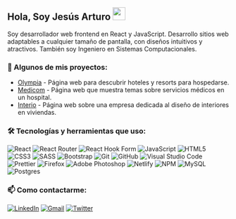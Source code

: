## Hola, Soy Jesús Arturo <img src="https://github.com/TheDudeThatCode/TheDudeThatCode/blob/master/Assets/Hi.gif" width="29px">

Soy desarrollador web frontend en React y JavaScript. Desarrollo sitios web adaptables a cualquier tamaño de pantalla, con diseños intuitivos y atractivos. También soy Ingeniero en Sistemas Computacionales.

### :seedling: Algunos de mis proyectos:

- [Olympia](https://github.com/JessArthuro/olympia) - Página web para descubrir hoteles y resorts para hospedarse.
- [Medicom](https://github.com/JessArthuro/medicom) - Página web que muestra temas sobre servicios médicos en un hospital.
- [Interio](https://github.com/JessArthuro/interio) - Página web sobre una empresa dedicada al diseño de interiores en viviendas.

### :hammer_and_wrench: Tecnologías y herramientas que uso:

![React](https://img.shields.io/badge/React-%2320232a.svg?style=flat-square&logo=react&logoColor=%2361DAFB)
![React Router](https://img.shields.io/badge/React_Router-CA4245?style=flat-square&logo=react-router&logoColor=white)
![React Hook Form](https://img.shields.io/badge/React%20Hook%20Form-%23EC5990.svg?style=flat-square&logo=reacthookform&logoColor=white)
![JavaScript](https://img.shields.io/badge/JavaScript-%23323330.svg?style=flat-square&logo=javascript&logoColor=%23F7DF1E)
![HTML5](https://img.shields.io/badge/HTML5-%23E34F26.svg?style=flat-square&logo=html5&logoColor=white)
![CSS3](https://img.shields.io/badge/CSS3-%231572B6.svg?style=flat-square&logo=css3&logoColor=white)
![SASS](https://img.shields.io/badge/SASS-hotpink.svg?style=flat-square&logo=SASS&logoColor=white)
![Bootstrap](https://img.shields.io/badge/Bootstrap-%23563D7C.svg?style=flat-square&logo=bootstrap&logoColor=white)
![Git](https://img.shields.io/badge/Git-%23F05033.svg?style=flat-square&logo=git&logoColor=white)
![GitHub](https://img.shields.io/badge/Github-%23121011.svg?style=flat-square&logo=github&logoColor=white)
![Visual Studio Code](https://img.shields.io/badge/Visual%20Studio%20Code-0078d7.svg?style=flat-square&logo=visual-studio-code&logoColor=white)
![Prettier](https://img.shields.io/badge/-Prettier-F7B93E?style=flat-square&logo=prettier&logoColor=white)
![Firefox](https://img.shields.io/badge/Firefox-FF7139?style=flat-square&logo=Firefox-Browser&logoColor=white)
![Adobe Photoshop](https://img.shields.io/badge/Adobe%20Photoshop-%2331A8FF.svg?style=flat-square&logo=adobe%20photoshop&logoColor=white)
![Netlify](https://img.shields.io/badge/Netlify-%23000000.svg?style=flat-square&logo=netlify&logoColor=#00C7B7)
![NPM](https://img.shields.io/badge/NPM-%23000000.svg?style=flat-square&logo=npm&logoColor=white)
![MySQL](https://img.shields.io/badge/Mysql-%2300f.svg?style=flat-square&logo=mysql&logoColor=white)
![Postgres](https://img.shields.io/badge/Postgres-%23316192.svg?style=flat-square&logo=postgresql&logoColor=white)

### :mailbox: Como contactarme:

[![LinkedIn](https://img.shields.io/badge/Linkedin-%230077B5.svg?style=flat-square&logo=linkedin&logoColor=white)](https://mx.linkedin.com/)
[![Gmail](https://img.shields.io/badge/Gmail-D14836?style=flat-square&logo=gmail&logoColor=white)](mailto:jessarturo97@gmail.com)
[![Twitter](https://img.shields.io/badge/Twitter-%231DA1F2.svg?style=flat-square&logo=Twitter&logoColor=white)](https://twitter.com/JessArthuro)
